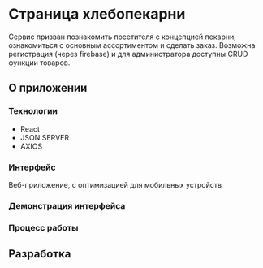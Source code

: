 # Страница хлебопекарни
Сервис призван познакомить посетителя с концепцией пекарни, ознакомиться с основным ассортиментом и сделать заказ. 
Возможна регистрация (через firebase) и для администратора доступны CRUD функции товаров.

## О приложении
### Технологии
- React
- JSON SERVER
- AXIOS

### Интерфейс
Веб-приложение, c оптимизацией для мобильных устройств

### Демонстрация интерфейса


### Процесс работы


## Разработка
